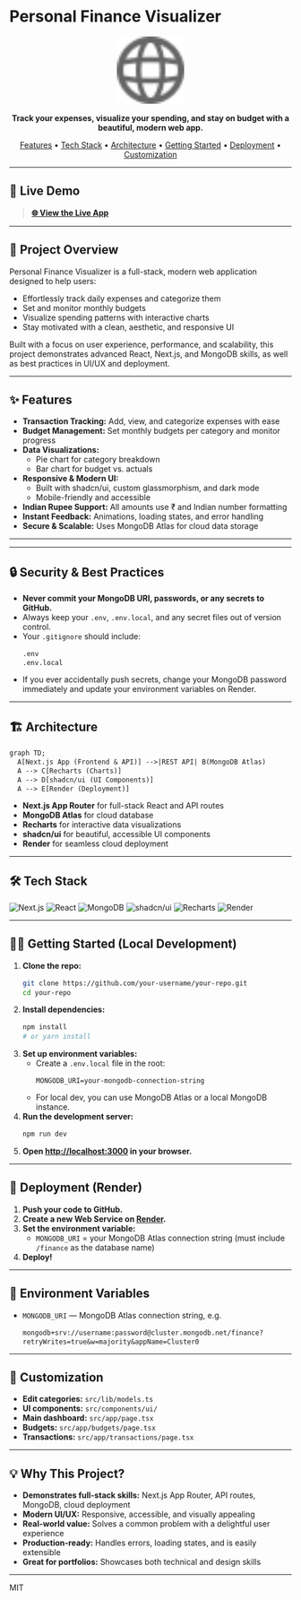 # Personal Finance Visualizer

<p align="center">
  <img src="public/globe.svg" alt="Personal Finance Visualizer" width="120" />
</p>

<p align="center">
  <b>Track your expenses, visualize your spending, and stay on budget with a beautiful, modern web app.</b>
</p>

<p align="center">
  <a href="#features">Features</a> •
  <a href="#tech-stack">Tech Stack</a> •
  <a href="#architecture">Architecture</a> •
  <a href="#getting-started-local-development">Getting Started</a> •
  <a href="#deployment-render">Deployment</a> •
  <a href="#customization">Customization</a>
</p>

---

## 🚀 Live Demo

> **[🌐 View the Live App](https://mypro-ny93.onrender.com/)**  

---

## 📝 Project Overview

Personal Finance Visualizer is a full-stack, modern web application designed to help users:
- Effortlessly track daily expenses and categorize them
- Set and monitor monthly budgets
- Visualize spending patterns with interactive charts
- Stay motivated with a clean, aesthetic, and responsive UI

Built with a focus on user experience, performance, and scalability, this project demonstrates advanced React, Next.js, and MongoDB skills, as well as best practices in UI/UX and deployment.

---

## ✨ Features

- **Transaction Tracking:** Add, view, and categorize expenses with ease
- **Budget Management:** Set monthly budgets per category and monitor progress
- **Data Visualizations:**
  - Pie chart for category breakdown
  - Bar chart for budget vs. actuals
- **Responsive & Modern UI:**
  - Built with shadcn/ui, custom glassmorphism, and dark mode
  - Mobile-friendly and accessible
- **Indian Rupee Support:** All amounts use ₹ and Indian number formatting
- **Instant Feedback:** Animations, loading states, and error handling
- **Secure & Scalable:** Uses MongoDB Atlas for cloud data storage

---


---

## 🔒 Security & Best Practices

- **Never commit your MongoDB URI, passwords, or any secrets to GitHub.**
- Always keep your `.env`, `.env.local`, and any secret files out of version control.
- Your `.gitignore` should include:
  ```
  .env
  .env.local
  ```
- If you ever accidentally push secrets, change your MongoDB password immediately and update your environment variables on Render.

---

## 🏗️ Architecture

```mermaid
graph TD;
  A[Next.js App (Frontend & API)] -->|REST API| B(MongoDB Atlas)
  A --> C[Recharts (Charts)]
  A --> D[shadcn/ui (UI Components)]
  A --> E[Render (Deployment)]
```

- **Next.js App Router** for full-stack React and API routes
- **MongoDB Atlas** for cloud database
- **Recharts** for interactive data visualizations
- **shadcn/ui** for beautiful, accessible UI components
- **Render** for seamless cloud deployment

---

## 🛠️ Tech Stack

![Next.js](https://img.shields.io/badge/Next.js-000?logo=nextdotjs&logoColor=white)
![React](https://img.shields.io/badge/React-20232a?logo=react&logoColor=61dafb)
![MongoDB](https://img.shields.io/badge/MongoDB-4ea94b?logo=mongodb&logoColor=white)
![shadcn/ui](https://img.shields.io/badge/shadcn%2Fui-18181b?logo=react&logoColor=white)
![Recharts](https://img.shields.io/badge/Recharts-ff7300?logo=recharts&logoColor=white)
![Render](https://img.shields.io/badge/Render-46e3b7?logo=render&logoColor=white)

---

## 🧑‍💻 Getting Started (Local Development)

1. **Clone the repo:**
   ```bash
   git clone https://github.com/your-username/your-repo.git
   cd your-repo
   ```
2. **Install dependencies:**
   ```bash
   npm install
   # or yarn install
   ```
3. **Set up environment variables:**
   - Create a `.env.local` file in the root:
     ```env
     MONGODB_URI=your-mongodb-connection-string
     ```
   - For local dev, you can use MongoDB Atlas or a local MongoDB instance.
4. **Run the development server:**
   ```bash
   npm run dev
   ```
5. **Open [http://localhost:3000](http://localhost:3000) in your browser.**

---

## 🚀 Deployment (Render)
1. **Push your code to GitHub.**
2. **Create a new Web Service on [Render](https://render.com/).**
3. **Set the environment variable:**
   - `MONGODB_URI` = your MongoDB Atlas connection string (must include `/finance` as the database name)
4. **Deploy!**

---

## 🔑 Environment Variables
- `MONGODB_URI` — MongoDB Atlas connection string, e.g.
  ```
  mongodb+srv://username:password@cluster.mongodb.net/finance?retryWrites=true&w=majority&appName=Cluster0
  ```

---

## 🎨 Customization
- **Edit categories:** `src/lib/models.ts`
- **UI components:** `src/components/ui/`
- **Main dashboard:** `src/app/page.tsx`
- **Budgets:** `src/app/budgets/page.tsx`
- **Transactions:** `src/app/transactions/page.tsx`

---

## 💡 Why This Project?

- **Demonstrates full-stack skills:** Next.js App Router, API routes, MongoDB, cloud deployment
- **Modern UI/UX:** Responsive, accessible, and visually appealing
- **Real-world value:** Solves a common problem with a delightful user experience
- **Production-ready:** Handles errors, loading states, and is easily extensible
- **Great for portfolios:** Showcases both technical and design skills

---
MIT
